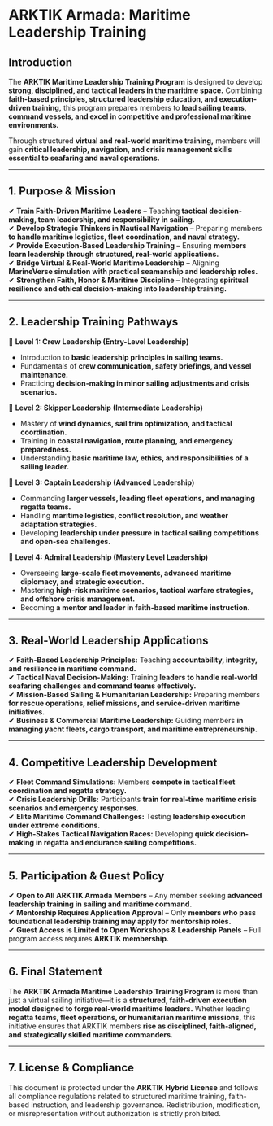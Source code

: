 # ARKTIK Armada: Maritime Leadership Training  

## **Introduction**  
The **ARKTIK Maritime Leadership Training Program** is designed to develop **strong, disciplined, and tactical leaders in the maritime space.** Combining **faith-based principles, structured leadership education, and execution-driven training,** this program prepares members to **lead sailing teams, command vessels, and excel in competitive and professional maritime environments.**  

Through structured **virtual and real-world maritime training,** members will gain **critical leadership, navigation, and crisis management skills essential to seafaring and naval operations.**  

---  

## **1. Purpose & Mission**  

✔ **Train Faith-Driven Maritime Leaders** – Teaching **tactical decision-making, team leadership, and responsibility in sailing.**  
✔ **Develop Strategic Thinkers in Nautical Navigation** – Preparing members **to handle maritime logistics, fleet coordination, and naval strategy.**  
✔ **Provide Execution-Based Leadership Training** – Ensuring **members learn leadership through structured, real-world applications.**  
✔ **Bridge Virtual & Real-World Maritime Leadership** – Aligning **MarineVerse simulation with practical seamanship and leadership roles.**  
✔ **Strengthen Faith, Honor & Maritime Discipline** – Integrating **spiritual resilience and ethical decision-making into leadership training.**  

---  

## **2. Leadership Training Pathways**  

📌 **Level 1: Crew Leadership (Entry-Level Leadership)**  
- Introduction to **basic leadership principles in sailing teams.**  
- Fundamentals of **crew communication, safety briefings, and vessel maintenance.**  
- Practicing **decision-making in minor sailing adjustments and crisis scenarios.**  

📌 **Level 2: Skipper Leadership (Intermediate Leadership)**  
- Mastery of **wind dynamics, sail trim optimization, and tactical coordination.**  
- Training in **coastal navigation, route planning, and emergency preparedness.**  
- Understanding **basic maritime law, ethics, and responsibilities of a sailing leader.**  

📌 **Level 3: Captain Leadership (Advanced Leadership)**  
- Commanding **larger vessels, leading fleet operations, and managing regatta teams.**  
- Handling **maritime logistics, conflict resolution, and weather adaptation strategies.**  
- Developing **leadership under pressure in tactical sailing competitions and open-sea challenges.**  

📌 **Level 4: Admiral Leadership (Mastery Level Leadership)**  
- Overseeing **large-scale fleet movements, advanced maritime diplomacy, and strategic execution.**  
- Mastering **high-risk maritime scenarios, tactical warfare strategies, and offshore crisis management.**  
- Becoming **a mentor and leader in faith-based maritime instruction.**  

---  

## **3. Real-World Leadership Applications**  

✔ **Faith-Based Leadership Principles:** Teaching **accountability, integrity, and resilience in maritime command.**  
✔ **Tactical Naval Decision-Making:** Training **leaders to handle real-world seafaring challenges and command teams effectively.**  
✔ **Mission-Based Sailing & Humanitarian Leadership:** Preparing members **for rescue operations, relief missions, and service-driven maritime initiatives.**  
✔ **Business & Commercial Maritime Leadership:** Guiding members **in managing yacht fleets, cargo transport, and maritime entrepreneurship.**  

---  

## **4. Competitive Leadership Development**  

✔ **Fleet Command Simulations:** Members **compete in tactical fleet coordination and regatta strategy.**  
✔ **Crisis Leadership Drills:** Participants **train for real-time maritime crisis scenarios and emergency responses.**  
✔ **Elite Maritime Command Challenges:** Testing **leadership execution under extreme conditions.**  
✔ **High-Stakes Tactical Navigation Races:** Developing **quick decision-making in regatta and endurance sailing competitions.**  

---  

## **5. Participation & Guest Policy**  

✔ **Open to All ARKTIK Armada Members** – Any member seeking **advanced leadership training in sailing and maritime command.**  
✔ **Mentorship Requires Application Approval** – Only **members who pass foundational leadership training may apply for mentorship roles.**  
✔ **Guest Access is Limited to Open Workshops & Leadership Panels** – Full program access requires **ARKTIK membership.**  

---  

## **6. Final Statement**  

The **ARKTIK Armada Maritime Leadership Training Program** is more than just a virtual sailing initiative—it is a **structured, faith-driven execution model designed to forge real-world maritime leaders.** Whether leading **regatta teams, fleet operations, or humanitarian maritime missions,** this initiative ensures that ARKTIK members **rise as disciplined, faith-aligned, and strategically skilled maritime commanders.**  

---  

## **7. License & Compliance**  

This document is protected under the **ARKTIK Hybrid License** and follows all compliance regulations related to structured maritime training, faith-based instruction, and leadership governance. Redistribution, modification, or misrepresentation without authorization is strictly prohibited.  
